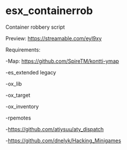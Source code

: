 # esx_containerrob

Container robbery script

Preview: https://streamable.com/eyl9xy

Requirements:

-Map: https://github.com/SpireTM/kontti-ymap

-es_extended legacy

-ox_lib

-ox_target

-ox_inventory

-rpemotes

-https://github.com/atiysuu/aty_dispatch

-https://github.com/dnelyk/Hacking_Minigames
